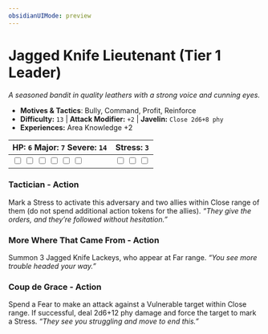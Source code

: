 ```yaml
---
obsidianUIMode: preview
---
```

# Jagged Knife Lieutenant (Tier 1 Leader)

*A seasoned bandit in quality leathers with a strong voice and cunning eyes.*

- **Motives & Tactics**: Bully, Command, Profit, Reinforce
- **Difficulty:** `13` | **Attack Modifier:** `+2` | **Javelin:** `Close 2d6+8 phy`
- **Experiences:** Area Knowledge +2

| HP: `6` Major: `7` Severe: `14` | Stress: `3` |
|--|--|
|  <input type="checkbox" unchecked id="4575af26"> <input type="checkbox" unchecked id="4f5023cf"> <input type="checkbox" unchecked id="a7f40f5f"> <input type="checkbox" unchecked id="bc07e67b"> <input type="checkbox" unchecked id="b0f9ddb7"> <input type="checkbox" unchecked id="8340fdd6"> |  <input type="checkbox" unchecked id="7bf3e6b8"> <input type="checkbox" unchecked id="d2243f37"> <input type="checkbox" unchecked id="6bc2689c"> |

### Tactician - Action

Mark a Stress to activate this adversary and two allies within Close range of them (do not spend additional action tokens for the allies). *“They give the orders, and they’re followed without hesitation.”*

### More Where That Came From - Action

Summon 3 Jagged Knife Lackeys, who appear at Far range. *“You see more trouble headed your way.”*

### Coup de Grace - Action

Spend a Fear to make an attack against a Vulnerable target within Close range. If successful, deal 2d6+12 phy damage and force the target to mark a Stress. *“They see you struggling and move to end this.”*



